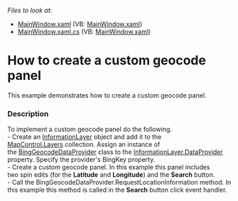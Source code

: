 <!-- default file list -->
*Files to look at*:

* [MainWindow.xaml](./CS/MapControl_CustomGeocodePanel/MainWindow.xaml) (VB: [MainWindow.xaml](./VB/MapControl_CustomGeocodePanel/MainWindow.xaml))
* [MainWindow.xaml.cs](./CS/MapControl_CustomGeocodePanel/MainWindow.xaml.cs) (VB: [MainWindow.xaml](./VB/MapControl_CustomGeocodePanel/MainWindow.xaml))
<!-- default file list end -->
# How to create a custom geocode panel


This example demonstrates how to create a custom geocode panel.


<h3>Description</h3>

To implement a custom geocode panel do the following.<br>- Create an&nbsp;<a href="https://documentation.devexpress.com/#wpf/clsDevExpressXpfMapInformationLayertopic">InformationLayer</a> object and add it to the <a href="https://documentation.devexpress.com/#WPF/DevExpressXpfMapMapControl_Layerstopic">MapControl.Layers</a>&nbsp;collection. Assign an instance of the&nbsp;<a href="https://documentation.devexpress.com/#wpf/clsDevExpressXpfMapBingGeocodeDataProvidertopic">BingGeocodeDataProvider</a> class to the&nbsp;<a href="https://documentation.devexpress.com/#wpf/DevExpressXpfMapInformationLayer_DataProvidertopic">InformationLayer.DataProvider</a> property. Specify the provider's&nbsp;BingKey property.<br>- Create a custom geocode panel. In this example this panel includes two&nbsp;spin edits (for the <strong>Latitude</strong> and <strong>Longitude</strong>) and the <strong>Search</strong> button.<br>- Call the BingGeocodeDataProvider.RequestLocationInformation&nbsp;method. In this&nbsp;example this method&nbsp;is called in the <strong>Search</strong> button click event handler.

<br/>


